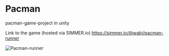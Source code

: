 # Pacman
pacman-game-project in unity

Link to the game (hosted via SIMMER.io)
https://simmer.io/@wabj/pacman-runner

![Pacman-runner](https://user-images.githubusercontent.com/54717333/100908896-550fbe80-34cc-11eb-80e8-e9b6b58dd230.png)
